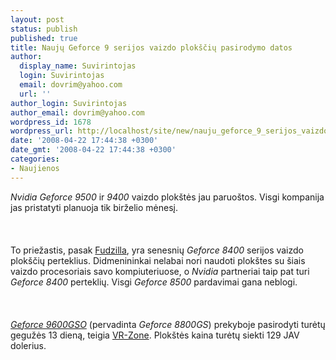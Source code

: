 ```yaml
---
layout: post
status: publish
published: true
title: Naujų Geforce 9 serijos vaizdo plokščių pasirodymo datos
author:
  display_name: Suvirintojas
  login: Suvirintojas
  email: dovrim@yahoo.com
  url: ''
author_login: Suvirintojas
author_email: dovrim@yahoo.com
wordpress_id: 1678
wordpress_url: http://localhost/site/new/nauju_geforce_9_serijos_vaizdo_ploksciu_pasirodymo_datos/
date: '2008-04-22 17:44:38 +0300'
date_gmt: '2008-04-22 17:44:38 +0300'
categories:
- Naujienos
---
```

<p><i>Nvidia Geforce 9500</i> ir <i>9400</i> vaizdo plokštės jau paruoštos. Visgi kompanija jas pristatyti planuoja tik birželio mėnesį.<br />
<br><br />
<br>To priežastis, pasak <a class="ns" href="http://www.fudzilla.com/index.php?option=com_content&task=view&id=6968&Itemid=1">Fudzilla</a>, yra senesnių <i>Geforce 8400</i> serijos vaizdo plokščių perteklius. Didmenininkai nelabai nori naudoti plokštes su šiais vaizdo procesoriais savo kompiuteriuose, o <i>Nvidia</i> partneriai taip pat turi <i>Geforce 8400</i> perteklių. Visgi <i>Geforce 8500</i> pardavimai gana neblogi.<br />
<br><br />
<br><a class="ns" href="http://www.technews.lt/index.php?id=Kas&Id=1408"><i>Geforce 9600GSO</i></a> (pervadinta <i>Geforce 8800GS</i>) prekyboje pasirodyti turėtų gegužės 13 dieną, teigia <a class="ns" href="http://www.vr-zone.com/articles/GeForce_9600_GSO_Launch_On_May_13th/5728.html">VR-Zone</a>. Plokštės kaina turėtų siekti 129 JAV dolerius.<br />
<br></p>
